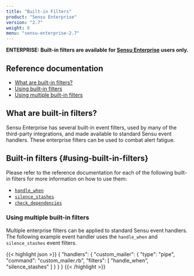 ```yaml
---
title: "Built-in Filters"
product: "Sensu Enterprise"
version: "2.7"
weight: 8
menu: "sensu-enterprise-2.7"
---
```

**ENTERPRISE: Built-in filters are available for [Sensu Enterprise][0]
users only.**

## Reference documentation

- [What are built-in filters?](#what-are-built-in-filters)
- [Using built-in filters](#using-built-in-filters)
- [Using multiple built-in filters](#using-multiple-built-in-filters)

## What are built-in filters?

Sensu Enterprise has several built-in event filters, used by many of the
third-party integrations, and made available to standard Sensu event handlers.
These enterprise filters can be used to combat alert fatigue.

## Built-in filters {#using-built-in-filters}

Please refer to the reference documentation for each of the following built-in
filters for more information on how to use them:

- [`handle_when`](../filters/handle-when)
- [`silence_stashes`](../filters/silence-stashes)
- [`check_dependencies`](../filters/check-dependencies)

### Using multiple built-in filters

Multiple enterprise filters can be applied to standard Sensu event handlers. The
following example event handler uses the `handle_when` and `silence_stashes`
event filters.

{{< highlight json >}}
{
  "handlers": {
    "custom_mailer": {
      "type": "pipe",
      "command": "custom_mailer.rb",
      "filters": [
        "handle_when",
        "silence_stashes"
      ]
    }
  }
}
{{< /highlight >}}

[0]:  /sensu-enterprise
